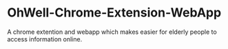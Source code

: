 # OhWell-Chrome-Extension-WebApp
A chrome extention and webapp which makes easier for elderly people to access information online.
